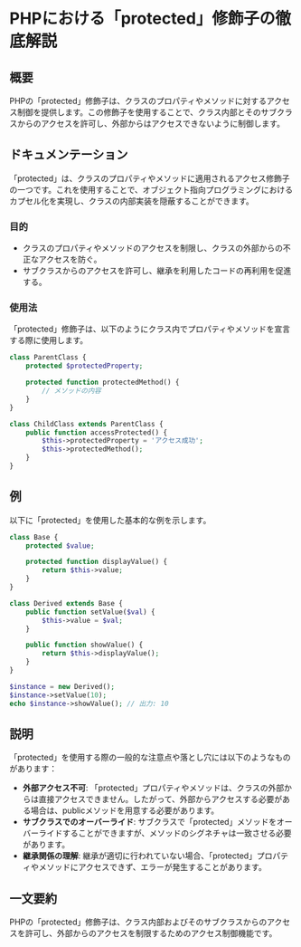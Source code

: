 <!--
Meta Description: # PHPにおける「protected」修飾子の徹底解説 ## 概要 PHPの「protected」修飾子は、クラスのプロパティやメソッドに対するアクセス制御を提供します。この修飾子を使用することで、クラス内部とそのサブクラスからのアクセスを許可し、外部からはアクセスできないように制御します。 ##...
Meta Keywords: protected, function, class, 修飾子は, public
-->

# PHPにおける「protected」修飾子の徹底解説

## 概要
PHPの「protected」修飾子は、クラスのプロパティやメソッドに対するアクセス制御を提供します。この修飾子を使用することで、クラス内部とそのサブクラスからのアクセスを許可し、外部からはアクセスできないように制御します。

## ドキュメンテーション
「protected」は、クラスのプロパティやメソッドに適用されるアクセス修飾子の一つです。これを使用することで、オブジェクト指向プログラミングにおけるカプセル化を実現し、クラスの内部実装を隠蔽することができます。

### 目的
- クラスのプロパティやメソッドのアクセスを制限し、クラスの外部からの不正なアクセスを防ぐ。
- サブクラスからのアクセスを許可し、継承を利用したコードの再利用を促進する。

### 使用法
「protected」修飾子は、以下のようにクラス内でプロパティやメソッドを宣言する際に使用します。

```php
class ParentClass {
    protected $protectedProperty;

    protected function protectedMethod() {
        // メソッドの内容
    }
}

class ChildClass extends ParentClass {
    public function accessProtected() {
        $this->protectedProperty = 'アクセス成功';
        $this->protectedMethod();
    }
}
```

## 例
以下に「protected」を使用した基本的な例を示します。

```php
class Base {
    protected $value;

    protected function displayValue() {
        return $this->value;
    }
}

class Derived extends Base {
    public function setValue($val) {
        $this->value = $val;
    }

    public function showValue() {
        return $this->displayValue();
    }
}

$instance = new Derived();
$instance->setValue(10);
echo $instance->showValue(); // 出力: 10
```

## 説明
「protected」を使用する際の一般的な注意点や落とし穴には以下のようなものがあります：

- **外部アクセス不可**: 「protected」プロパティやメソッドは、クラスの外部からは直接アクセスできません。したがって、外部からアクセスする必要がある場合は、publicメソッドを用意する必要があります。
- **サブクラスでのオーバーライド**: サブクラスで「protected」メソッドをオーバーライドすることができますが、メソッドのシグネチャは一致させる必要があります。
- **継承関係の理解**: 継承が適切に行われていない場合、「protected」プロパティやメソッドにアクセスできず、エラーが発生することがあります。

## 一文要約
PHPの「protected」修飾子は、クラス内部およびそのサブクラスからのアクセスを許可し、外部からのアクセスを制限するためのアクセス制御機能です。